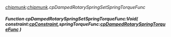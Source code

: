 _[chipmunk](../../modules/chipmunk/chipmunk-module.md):[chipmunk](../../modules/chipmunk/chipmunk-module.md).cpDampedRotarySpringSetSpringTorqueFunc_
##### Function cpDampedRotarySpringSetSpringTorqueFunc:Void( constraint:[cpConstraint](../../modules/chipmunk/chipmunk-cpconstraint.md),springTorqueFunc:[cpDampedRotarySpringTorqueFunc](../../modules/chipmunk/chipmunk-cpdampedrotaryspringtorquefunc.md) )
